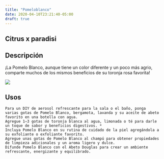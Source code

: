 ```yaml
---
title: "Pomeloblanco"
date: 2020-04-10T23:21:40-05:00
draft: true
---
```


## Citrus x paradisi

## Descripción

¡La Pomelo Blanco, aunque tiene un color diferente y un poco más agrio, comparte muchos de los mismos beneficios de su toronja rosa favorita!

![](/images/pomeloBlanco.jpg#center)

## Usos

    Para un DIY de aerosol refrescante para la sala o el baño, ponga varias gotas de Pomelo Blanco, bergamota, lavanda y su aceite de abeto favorito en una botella con agua.
    Agregue 1–3 gotas de toronja blanca al agua, limonada o té para darle un toque de sabor y beneficios digestivos. *
    Incluya Pomelo Blanco en su rutina de cuidado de la piel agregándola a su exfoliante o exfoliante favorito.
    Agregue unas gotas de Pomelo Blanco al champú para obtener propiedades de limpieza adicionales y un aroma ligero y dulce.
    Difunde Pomelo Blanco con el Abeto Douglas para crear un ambiente refrescante, energizante y equilibrado.


